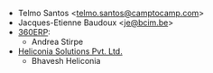 - Telmo Santos \<<telmo.santos@camptocamp.com>\>
- Jacques-Etienne Baudoux \<<je@bcim.be>\>
- [360ERP](https://www.360erp.com):
  - Andrea Stirpe
- [Heliconia Solutions Pvt. Ltd.](https://www.heliconia.io)
  - Bhavesh Heliconia
